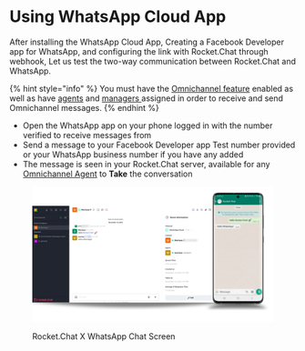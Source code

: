# Using WhatsApp Cloud App

After installing the WhatsApp Cloud App, Creating a Facebook Developer app for WhatsApp, and configuring the link with Rocket.Chat through webhook, Let us test the two-way communication between Rocket.Chat and WhatsApp.

{% hint style="info" %}
You must have the [Omnichannel feature](../../../administration/admin-panel/settings/omnichannel-admins-guide/) enabled as well as have [agents](../../../omnichannel/agents.md) and [managers ](../../../omnichannel/managers.md)assigned in order to receive and send Omnichannel messages.
{% endhint %}

* Open the WhatsApp app on your phone logged in with the number verified to receive messages from
* Send a message to your Facebook Developer app Test number provided or your WhatsApp business number if you have any added
* The message is seen in your Rocket.Chat server, available for any [Omnichannel Agent](../../../omnichannel/agents.md) to **Take** the conversation

<figure><img src="../../../../.gitbook/assets/RocketChat X WhatsApp Chat Screen.png" alt=""><figcaption><p>Rocket.Chat X WhatsApp Chat Screen</p></figcaption></figure>
